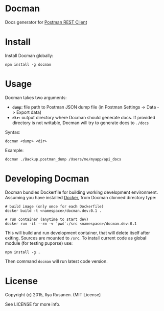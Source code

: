 # Docman

Docs generator for [Postman REST Client](https://www.getpostman.com/)

# Install

Install Docman globally:

    npm install -g docman

# Usage

Docman takes two arguments:

* **`dump`:** file path to Postman JSON dump file (in Postman Settings -> Data -> Export data)
* **`dir`:** output directory where Docman should generate docs. If provided directory is not writable, Docman will try to generate docs to `./docs`

Syntax:

    docman <dump> <dir>

Example:

    docman ./Backup.postman_dump /Users/me/myapp/api_docs

# Developing Docman

Docman bundles Dockerfile for building working development environment. Assuming you have installed [Docker](http://docker.io), from Docman clonned directory type:

    # build image (only once for each Dockerfile)
    docker build -t <namespace>/docman.dev:0.1 .

    # run container (anytime to start dev)
    docker run -it --rm -v `pwd`:/src <namespace>/docman.dev:0.1

This will build and run development container, that will delete itself after exiting. Sources are mounted to `/src`. To install current code as global module (for testing puporse) use:

    npm install -g .

Then command `docman` will run latest code version.

# License

Copyright (c) 2015, Ilya Rusanen. (MIT License)

See LICENSE for more info.
